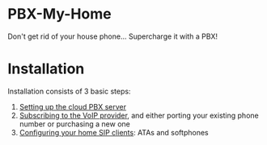 # PBX-My-Home
Don't get rid of your house phone... Supercharge it with a PBX!  

# Installation
Installation consists of 3 basic steps:
1. [Setting up the cloud PBX server](PBX.md)
2. [Subscribing to the VoIP provider](VoIP.md), and either porting your existing phone number or purchasing a new one
3. [Configuring your home SIP clients](Clients.md): ATAs and softphones
